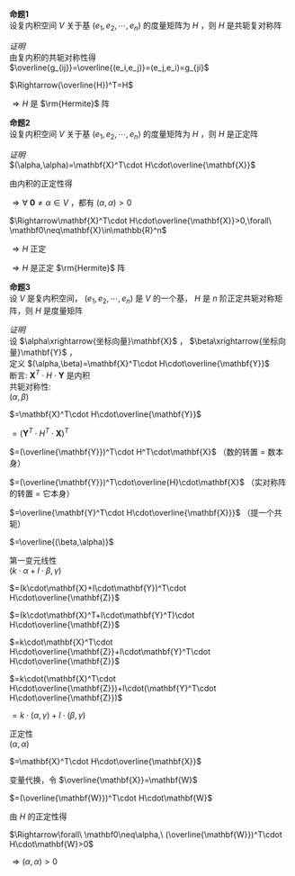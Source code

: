 **命题1**  
设复内积空间 $V$ 关于基 $(e_1,e_2,\cdots,e_n)$ 的度量矩阵为 $H$ ，则 $H$ 是共轭复对称阵  
  
*证明*  
由复内积的共轭对称性得  
 $\overline{g_{ij}}=\overline{(e_i,e_j)}=(e_j,e_i)=g_{ji}$   
  
 $\Rightarrow(\overline{H})^T=H$   
  
 $\Rightarrow H$ 是 $\rm{Hermite}$ 阵  
  
**命题2**   
设复内积空间 $V$ 关于基 $(e_1,e_2,\cdots,e_n)$ 的度量矩阵为 $H$ ，则 $H$ 是正定阵  
  
*证明*  
 $(\alpha,\alpha)=\mathbf{X}^T\cdot H\cdot\overline{\mathbf{X}}$   
  
由内积的正定性得  
  
 $\Rightarrow\forall\ \mathbf0\neq\alpha\in V$ ，都有 $(\alpha,\alpha)>0$   
  
 $\Rightarrow\mathbf{X}^T\cdot H\cdot\overline{\mathbf{X}}>0,\forall\ \mathbf0\neq\mathbf{X}\in\mathbb{R}^n$   
  
 $\Rightarrow H$ 正定  
  
 $\Rightarrow H$ 是正定 $\rm{Hermite}$ 阵  
  
**命题3**   
设 $V$ 是复内积空间， $(e_1,e_2,\cdots,e_n)$ 是 $V$ 的一个基， $H$ 是 $n$ 阶正定共轭对称矩阵，则 $H$ 是度量矩阵  
  
*证明*  
设 $\alpha\xrightarrow{坐标向量}\mathbf{X}$ ， $\beta\xrightarrow{坐标向量}\mathbf{Y}$ ，  
定义 $(\alpha,\beta)=\mathbf{X}^T\cdot H\cdot\overline{\mathbf{Y}}$   
断言:  $\mathbf{X}^T\cdot H\cdot\mathbf{Y}$ 是内积  
共轭对称性:  
 $(\alpha,\beta)$   
  
 $=\mathbf{X}^T\cdot H\cdot\overline{\mathbf{Y}}$   
  
 $=(\mathbf{Y}^T\cdot H^T\cdot\mathbf{X})^T$   
  
 $=(\overline{\mathbf{Y}})^T\cdot H^T\cdot\mathbf{X}$ （数的转置 $=$ 数本身）  
  
 $=(\overline{\mathbf{Y}})^T\cdot\overline{H}\cdot\mathbf{X}$ （实对称阵的转置 $=$ 它本身）  
  
 $=\overline{\mathbf{Y}^T\cdot H\cdot\overline{\mathbf{X}}}$ （提一个共轭）  
  
 $=\overline{(\beta,\alpha)}$   
  
第一变元线性  
 $(k\cdot\alpha+l\cdot\beta,\gamma)$   
  
 $=(k\cdot\mathbf{X}+l\cdot\mathbf{Y})^T\cdot H\cdot\overline{\mathbf{Z}}$   
  
 $=(k\cdot\mathbf{X}^T+l\cdot\mathbf{Y}^T)\cdot H\cdot\overline{\mathbf{Z}}$   
  
 $=k\cdot\mathbf{X}^T\cdot H\cdot\overline{\mathbf{Z}}+l\cdot\mathbf{Y}^T\cdot H\cdot\overline{\mathbf{Z}}$   
  
 $=k\cdot(\mathbf{X}^T\cdot H\cdot\overline{\mathbf{Z}})+l\cdot(\mathbf{Y}^T\cdot H\cdot\overline{\mathbf{Z}})$   
  
 $=k\cdot(\alpha,\gamma)+l\cdot(\beta,\gamma)$   
  
正定性  
 $(\alpha,\alpha)$   
  
 $=\mathbf{X}^T\cdot H\cdot\overline{\mathbf{X}}$   
  
变量代换，令 $\overline{\mathbf{X}}=\mathbf{W}$   
  
 $=(\overline{\mathbf{W}})^T\cdot H\cdot\mathbf{W}$   
  
由 $H$ 的正定性得  
  
 $\Rightarrow\forall\ \mathbf0\neq\alpha,\ (\overline{\mathbf{W}})^T\cdot H\cdot\mathbf{W}>0$   
  
 $\Rightarrow(\alpha,\alpha)>0$   

